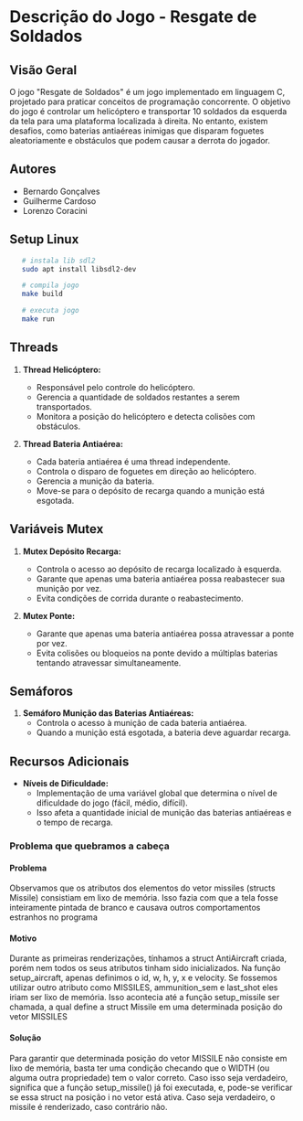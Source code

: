 # Descrição do Jogo - Resgate de Soldados

## Visão Geral

O jogo "Resgate de Soldados" é um jogo implementado em linguagem C, projetado para praticar conceitos de programação concorrente. O objetivo do jogo é controlar um helicóptero e transportar 10 soldados da esquerda da tela para uma plataforma localizada à direita. No entanto, existem desafios, como baterias antiaéreas inimigas que disparam foguetes aleatoriamente e obstáculos que podem causar a derrota do jogador.

## Autores

- Bernardo Gonçalves
- Guilherme Cardoso
- Lorenzo Coracini

## Setup Linux

```bash
   # instala lib sdl2
   sudo apt install libsdl2-dev

   # compila jogo
   make build

   # executa jogo
   make run
```

## Threads

1. **Thread Helicóptero:**

   - Responsável pelo controle do helicóptero.
   - Gerencia a quantidade de soldados restantes a serem transportados.
   - Monitora a posição do helicóptero e detecta colisões com obstáculos.

2. **Thread Bateria Antiaérea:**
   - Cada bateria antiaérea é uma thread independente.
   - Controla o disparo de foguetes em direção ao helicóptero.
   - Gerencia a munição da bateria.
   - Move-se para o depósito de recarga quando a munição está esgotada.

## Variáveis Mutex

1. **Mutex Depósito Recarga:**

   - Controla o acesso ao depósito de recarga localizado à esquerda.
   - Garante que apenas uma bateria antiaérea possa reabastecer sua munição por vez.
   - Evita condições de corrida durante o reabastecimento.

2. **Mutex Ponte:**
   - Garante que apenas uma bateria antiaérea possa atravessar a ponte por vez.
   - Evita colisões ou bloqueios na ponte devido a múltiplas baterias tentando atravessar simultaneamente.

## Semáforos

1. **Semáforo Munição das Baterias Antiaéreas:**
   - Controla o acesso à munição de cada bateria antiaérea.
   - Quando a munição está esgotada, a bateria deve aguardar recarga.

## Recursos Adicionais

- **Níveis de Dificuldade:**
  - Implementação de uma variável global que determina o nível de dificuldade do jogo (fácil, médio, difícil).
  - Isso afeta a quantidade inicial de munição das baterias antiaéreas e o tempo de recarga.

### Problema que quebramos a cabeça

#### Problema

Observamos que os atributos dos elementos do vetor missiles (structs Missile)
consistiam em lixo de memória. Isso fazia com que a tela fosse inteiramente pintada de branco
e causava outros comportamentos estranhos no programa

#### Motivo

Durante as primeiras renderizações, tínhamos
a struct AntiAircraft criada, porém nem todos os seus atributos tinham sido inicializados.
Na função setup_aircraft, apenas definimos o id, w, h, y, x e velocity.
Se fossemos utilizar outro atributo como MISSILES, ammunition_sem e last_shot eles iriam ser lixo de memória.
Isso acontecia até a função setup_missile ser chamada, a qual define
a struct Missile em uma determinada posição do vetor MISSILES

#### Solução

Para garantir que determinada posição do vetor MISSILE
não consiste em lixo de memória, basta ter uma condição checando
que o WIDTH (ou alguma outra propriedade) tem o valor correto.
Caso isso seja verdadeiro, significa que a função setup_missile() já foi executada,
e, pode-se verificar se essa struct na posição i no vetor está ativa.
Caso seja verdadeiro, o missile é renderizado, caso contrário não.
